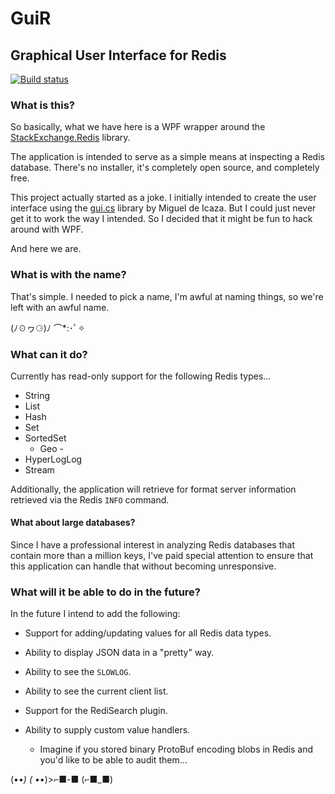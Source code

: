 ﻿# GuiR 
## Graphical User Interface for Redis

[![Build status](https://ci.appveyor.com/api/projects/status/f8grd87h6nemtu8q/branch/master?svg=true)](https://ci.appveyor.com/project/tombatron/guir/branch/master)

### What is this?

So basically, what we have here is a WPF wrapper around the [StackExchange.Redis](https://stackexchange.github.io/StackExchange.Redis/) library. 

The application is intended to serve as a simple means at inspecting a Redis database. There's no installer, it's completely open source, and completely free. 

This project actually started as a joke. I initially intended to create the user interface using the [gui.cs](https://github.com/migueldeicaza/gui.cs) library by Miguel de Icaza. But I could just never get it to work the way I intended. So I decided that it might be fun to hack around with WPF. 

And here we are. 

### What is with the name?

That's simple. I needed to pick a name, I'm awful at naming things, so we're left with an awful name. 

(ﾉ☉ヮ⚆)ﾉ ⌒*:･ﾟ✧

### What can it do?

Currently has read-only support for the following Redis types...

* String
* List
* Hash
* Set
* SortedSet
  * Geo - 
* HyperLogLog
* Stream

Additionally, the application will retrieve for format server information retrieved via the Redis `INFO` command.

#### What about large databases?

Since I have a professional interest in analyzing Redis databases that contain more than a million keys, I've paid special attention to ensure that this application can handle that without becoming unresponsive. 

### What will it be able to do in the future?

In the future I intend to add the following:

* Support for adding/updating values for all Redis data types. 

* Ability to display JSON data in a "pretty" way. 

* Ability to see the `SLOWLOG`.

* Ability to see the current client list.

* Support for the RediSearch plugin.

* Ability to supply custom value handlers. 

  * Imagine if you stored binary ProtoBuf encoding blobs in Redis and you'd like to be able to audit them...

(•_•) ( •_•)>⌐■-■ (⌐■_■)